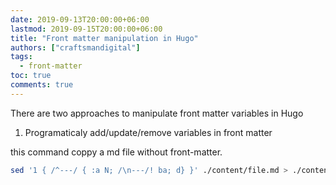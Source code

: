 ```yaml
---
date: 2019-09-13T20:00:00+06:00
lastmod: 2019-09-15T20:00:00+06:00
title: "Front matter manipulation in Hugo"
authors: ["craftsmandigital"]
tags:
  - front-matter 
toc: true
comments: true
---
```


There are two approaches to manipulate front matter variables in Hugo

 1. Programaticaly add/update/remove variables in front matter

this command coppy a md file without front-matter.

```bash
sed '1 { /^---/ { :a N; /\n---/! ba; d} }' ./content/file.md > ./content/nomater.md
```
<!--stackedit_data:
eyJoaXN0b3J5IjpbNDg4NTMwNjU4XX0=
-->